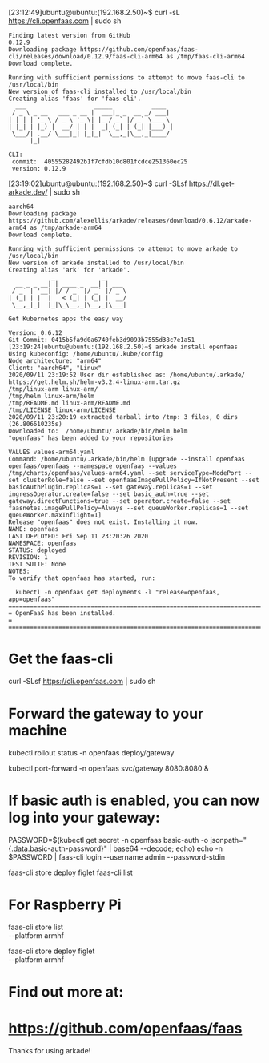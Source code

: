 [23:12:49]ubuntu@ubuntu:(192.168.2.50)~$ curl -sL https://cli.openfaas.com | sudo sh

```
Finding latest version from GitHub
0.12.9
Downloading package https://github.com/openfaas/faas-cli/releases/download/0.12.9/faas-cli-arm64 as /tmp/faas-cli-arm64
Download complete.

Running with sufficient permissions to attempt to move faas-cli to /usr/local/bin
New version of faas-cli installed to /usr/local/bin
Creating alias 'faas' for 'faas-cli'.
  ___                   _____           ____
 / _ \ _ __   ___ _ __ |  ___|_ _  __ _/ ___|
| | | | '_ \ / _ \ '_ \| |_ / _` |/ _` \___ \
| |_| | |_) |  __/ | | |  _| (_| | (_| |___) |
 \___/| .__/ \___|_| |_|_|  \__,_|\__,_|____/
      |_|

CLI:
 commit:  40555282492b1f7cfdb10d801fcdce251360ec25
 version: 0.12.9
```
[23:19:02]ubuntu@ubuntu:(192.168.2.50)~$ curl -SLsf https://dl.get-arkade.dev/ | sudo sh
```
aarch64
Downloading package https://github.com/alexellis/arkade/releases/download/0.6.12/arkade-arm64 as /tmp/arkade-arm64
Download complete.

Running with sufficient permissions to attempt to move arkade to /usr/local/bin
New version of arkade installed to /usr/local/bin
Creating alias 'ark' for 'arkade'.
            _             _
  __ _ _ __| | ____ _  __| | ___
 / _` | '__| |/ / _` |/ _` |/ _ \
| (_| | |  |   < (_| | (_| |  __/
 \__,_|_|  |_|\_\__,_|\__,_|\___|

Get Kubernetes apps the easy way

Version: 0.6.12
Git Commit: 0415b5fa9d0a6740feb3d9093b7555d38c7e1a51
[23:19:24]ubuntu@ubuntu:(192.168.2.50)~$ arkade install openfaas
Using kubeconfig: /home/ubuntu/.kube/config
Node architecture: "arm64"
Client: "aarch64", "Linux"
2020/09/11 23:19:52 User dir established as: /home/ubuntu/.arkade/
https://get.helm.sh/helm-v3.2.4-linux-arm.tar.gz
/tmp/linux-arm linux-arm/
/tmp/helm linux-arm/helm
/tmp/README.md linux-arm/README.md
/tmp/LICENSE linux-arm/LICENSE
2020/09/11 23:20:19 extracted tarball into /tmp: 3 files, 0 dirs (26.806610235s)
Downloaded to:  /home/ubuntu/.arkade/bin/helm helm
"openfaas" has been added to your repositories

VALUES values-arm64.yaml
Command: /home/ubuntu/.arkade/bin/helm [upgrade --install openfaas openfaas/openfaas --namespace openfaas --values /tmp/charts/openfaas/values-arm64.yaml --set serviceType=NodePort --set clusterRole=false --set openfaasImagePullPolicy=IfNotPresent --set basicAuthPlugin.replicas=1 --set gateway.replicas=1 --set ingressOperator.create=false --set basic_auth=true --set gateway.directFunctions=true --set operator.create=false --set faasnetes.imagePullPolicy=Always --set queueWorker.replicas=1 --set queueWorker.maxInflight=1]
Release "openfaas" does not exist. Installing it now.
NAME: openfaas
LAST DEPLOYED: Fri Sep 11 23:20:26 2020
NAMESPACE: openfaas
STATUS: deployed
REVISION: 1
TEST SUITE: None
NOTES:
To verify that openfaas has started, run:

  kubectl -n openfaas get deployments -l "release=openfaas, app=openfaas"
=======================================================================
= OpenFaaS has been installed.                                        =
=======================================================================
```
# Get the faas-cli
curl -SLsf https://cli.openfaas.com | sudo sh

# Forward the gateway to your machine
kubectl rollout status -n openfaas deploy/gateway

kubectl port-forward -n openfaas svc/gateway 8080:8080 &

# If basic auth is enabled, you can now log into your gateway:
PASSWORD=$(kubectl get secret -n openfaas basic-auth -o jsonpath="{.data.basic-auth-password}" | base64 --decode; echo)
echo -n $PASSWORD | faas-cli login --username admin --password-stdin

faas-cli store deploy figlet
faas-cli list

# For Raspberry Pi
faas-cli store list \
 --platform armhf

faas-cli store deploy figlet \
 --platform armhf

# Find out more at:
# https://github.com/openfaas/faas

Thanks for using arkade!